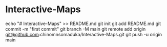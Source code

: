 # Interactive-Maps

echo "# Interactive-Maps" >> README.md
git init
git add README.md
git commit -m "first commit"
git branch -M main
git remote add origin git@github.com:chinomnsomaduka/Interactive-Maps.git
git push -u origin main
